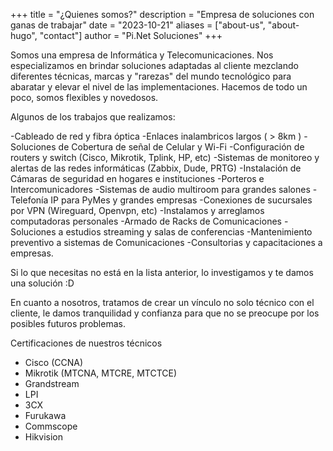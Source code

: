 +++
title = "¿Quienes somos?"
description = "Empresa de soluciones con ganas de trabajar"
date = "2023-10-21"
aliases = ["about-us", "about-hugo", "contact"]
author = "Pi.Net Soluciones"
+++

Somos una empresa de Informática y Telecomunicaciones. Nos especializamos en brindar soluciones adaptadas al cliente mezclando diferentes técnicas, marcas y "rarezas" del mundo tecnológico para abaratar y elevar el nivel de las implementaciones. Hacemos de todo un poco, somos flexibles y novedosos.

Algunos de los trabajos que realizamos:

-Cableado de red y fibra óptica
-Enlaces inalambricos largos ( > 8km )
-Soluciones de Cobertura de señal de Celular y Wi-Fi
-Configuración de routers y switch (Cisco, Mikrotik, Tplink, HP, etc)
-Sistemas de monitoreo y alertas de las redes informáticas (Zabbix, Dude, PRTG)
-Instalación de Cámaras de seguridad en hogares e instituciones
-Porteros e Intercomunicadores
-Sistemas de audio multiroom para grandes salones
-Telefonía IP para PyMes y grandes empresas
-Conexiones de sucursales por VPN (Wireguard, Openvpn, etc)
-Instalamos y arreglamos computadoras personales
-Armado de Racks de Comunicaciones
-Soluciones a estudios streaming y salas de conferencias
-Mantenimiento preventivo a sistemas de Comunicaciones
-Consultorias y capacitaciones a empresas.


Si lo que necesitas no está en la lista anterior, lo investigamos y te damos una solución :D

En cuanto a nosotros, tratamos de crear un vínculo no solo técnico con el cliente, le damos tranquilidad y confianza para que no se preocupe por los posibles futuros problemas.

Certificaciones de nuestros técnicos

- Cisco (CCNA)
- Mikrotik (MTCNA, MTCRE, MTCTCE)
- Grandstream
- LPI
- 3CX
- Furukawa
- Commscope
- Hikvision
